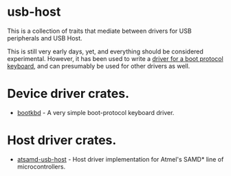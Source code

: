 # usb-host

This is a collection of traits that mediate between drivers for USB
peripherals and USB Host.

This is still very early days, yet, and everything should be
considered experimental. However, it has been used to write a [driver
for a boot protocol keyboard](https://github.com/bjc/bootkbd), and can
presumably be used for other drivers as well.

# Device driver crates.
  * [bootkbd](https://github.com/bjc/bootkbd) - A very simple
    boot-protocol keyboard driver.

# Host driver crates.
  * [atsamd-usb-host](https://github.com/bjc/atsamd-usb-host) - Host
    driver implementation for Atmel's SAMD* line of microcontrollers.
